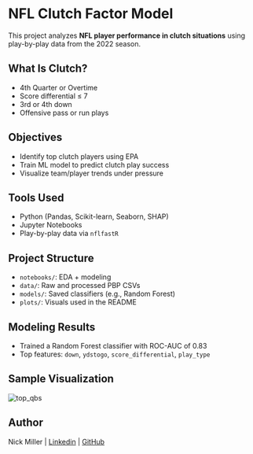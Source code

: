 # NFL Clutch Factor Model

This project analyzes **NFL player performance in clutch situations** using play-by-play data from the 2022 season.

## What Is Clutch?
- 4th Quarter or Overtime
- Score differential ≤ 7
- 3rd or 4th down
- Offensive pass or run plays

## Objectives
- Identify top clutch players using EPA
- Train ML model to predict clutch play success
- Visualize team/player trends under pressure

## Tools Used
- Python (Pandas, Scikit-learn, Seaborn, SHAP)
- Jupyter Notebooks
- Play-by-play data via `nflfastR`

## Project Structure
- `notebooks/`: EDA + modeling
- `data/`: Raw and processed PBP CSVs
- `models/`: Saved classifiers (e.g., Random Forest)
- `plots/`: Visuals used in the README

## Modeling Results
- Trained a Random Forest classifier with ROC-AUC of 0.83
- Top features: `down`, `ydstogo`, `score_differential`, `play_type`

## Sample Visualization

![top_qbs](plots/top_qbs.png)

## Author
Nick Miller | [Linkedin](www.linkedin.com/in/nicholas-miller-n17) | [GitHub](https://github.com/Nickmill17) 
